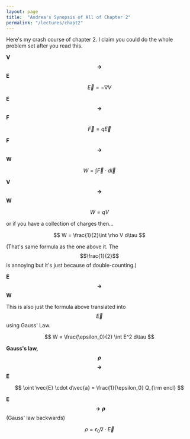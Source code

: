 ```yaml
---
layout: page
title:  "Andrea's Synopsis of All of Chapter 2"
permalink: "/lectures/chapt2"
---
```


Here's my crash course of chapter 2. I claim you could do the whole problem set after you read this. 

**V $$\rightarrow$$ E**

$$
\vec{E} = -\nabla V
$$

**E $$\rightarrow$$ F**

$$
\vec{F} = q\vec{E}
$$

**F $$\rightarrow$$ W**

$$
W = \int \vec{F} \cdot d\vec{l}
$$

**V $$\rightarrow$$ W**

$$
W = q V 
$$

or if you have a collection of charges then...

$$
W = \frac{1}{2}\int \rho V d\tau
$$

(That's same formula as the one above it. The $$\frac{1}{2}$$ is
annoying but it's just because of double-counting.)

**E $$\rightarrow$$ W**

This is also just the formula above translated into $$\vec{E}$$ using
Gauss' Law.

$$
W = \frac{\epsilon_0}{2} \int E^2 d\tau
$$

**Gauss's law, $$\rho$$ $$\rightarrow$$ E**

$$
\oint \vec{E} \cdot d\vec{a} = \frac{1}{\epsilon_0} Q_{\rm encl}
$$

**E $$\rightarrow \rho$$** (Gauss' law backwards)

$$
\rho = \epsilon_0 \nabla \cdot \vec{E}
$$

